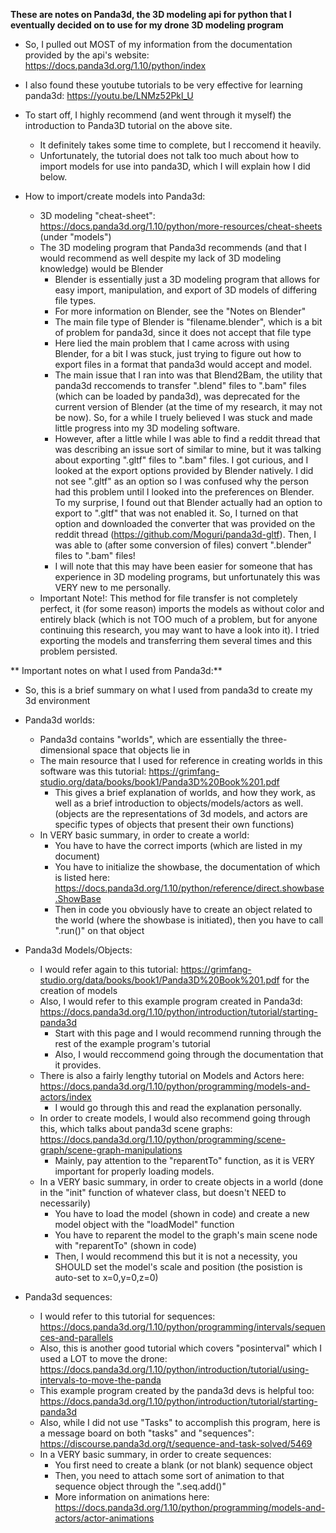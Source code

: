 **These are notes on Panda3d, the 3D modeling api for python that I eventually decided on to use for my drone 3D modeling program**

* So, I pulled out MOST of my information from the documentation provided by the api's website: https://docs.panda3d.org/1.10/python/index

* I also found these youtube tutorials to be very effective for learning panda3d: https://youtu.be/LNMz52Pkl_U

* To start off, I highly recommend (and went through it myself) the introduction to Panda3D tutorial on the above site. 
  * It definitely takes some time to complete, but I reccomend it heavily.
  * Unfortunately, the tutorial does not talk too much about how to import models for use into panda3D, which I will explain how I did below.
  
* How to import/create models into Panda3d:
  * 3D modeling "cheat-sheet": https://docs.panda3d.org/1.10/python/more-resources/cheat-sheets (under "models")
  * The 3D modeling program that Panda3d recommends (and that I would recommend as well despite my lack of 3D modeling knowledge) would be Blender
    * Blender is essentially just a 3D modeling program that allows for easy import, manipulation, and export of 3D models of differing file types.
    * For more information on Blender, see the "Notes on Blender"
    * The main file type of Blender is "filename.blender", which is a bit of problem for panda3d, since it does not accept that file type 
    * Here lied the main problem that I came across with using Blender, for a bit I was stuck, just trying to figure out how to export files in a format that panda3d would accept and model.
    * The main issue that I ran into was that Blend2Bam, the utility that panda3d reccomends to transfer ".blend" files to ".bam" files (which can be loaded by panda3d), was deprecated for the current version of Blender (at the time of my research, it may not be now). So, for a while I truely believed I was stuck and made little progress into my 3D modeling software.
    * However, after a little while I was able to find a reddit thread that was describing an issue sort of similar to mine, but it was talking about exporting ".gltf" files to ".bam" files. I got curious, and I looked at the export options provided by Blender natively. I did not see ".gltf" as an option so I was confused why the person had this problem until I looked into the preferences on Blender. To my surprise, I found out that Blender actually had an option to export to ".gltf" that was not enabled it. So, I turned on that option and downloaded the converter that was provided on the reddit thread (https://github.com/Moguri/panda3d-gltf). Then, I was able to (after some conversion of files) convert ".blender" files to ".bam" files!
    * I will note that this may have been easier for someone that has experience in 3D modeling programs, but unfortunately this was VERY new to me personally.
  * Important Note!: This method for file transfer is not completely perfect, it (for some reason) imports the models as without color and entirely black (which is not TOO much of a problem, but for anyone continuing this research, you may want to have a look into it). I tried exporting the models and transferring them several times and this problem persisted.
 
 ** Important notes on what I used from Panda3d:**
   * So, this is a brief summary on what I used from panda3d to create my 3d environment

* Panda3d worlds:
  * Panda3d contains "worlds", which are essentially the three-dimensional space that objects lie in
  * The main resource that I used for reference in creating worlds in this software was this tutorial: https://grimfang-studio.org/data/books/book1/Panda3D%20Book%201.pdf
    * This gives a brief explanation of worlds, and how they work, as well as a brief introduction to objects/models/actors as well. (objects are the representations of 3d models, and actors are specific types of objects that present their own functions)
  * In VERY basic summary, in order to create a world:
    * You have to have the correct imports (which are listed in my document)
    * You have to initialize the showbase, the documentation of which is listed here: https://docs.panda3d.org/1.10/python/reference/direct.showbase.ShowBase
    * Then in code you obviously have to create an object related to the world (where the showbase is initiated), then you have to call ".run()" on that object
    
* Panda3d Models/Objects:
  * I would refer again to this tutorial: https://grimfang-studio.org/data/books/book1/Panda3D%20Book%201.pdf for the creation of models
  * Also, I would refer to this example program created in Panda3d: https://docs.panda3d.org/1.10/python/introduction/tutorial/starting-panda3d
    * Start with this page and I would recommend running through the rest of the example program's tutorial
    * Also, I would reccommend going through the documentation that it provides.
  * There is also a fairly lengthy tutorial on Models and Actors here: https://docs.panda3d.org/1.10/python/programming/models-and-actors/index
    * I would go through this and read the explanation personally.
  * In order to create models, I would also recommend going through this, which talks about panda3d scene graphs: https://docs.panda3d.org/1.10/python/programming/scene-graph/scene-graph-manipulations
    * Mainly, pay attention to the "reparentTo" function, as it is VERY important for properly loading models.
  * In a VERY basic summary, in order to create objects in a world (done in the "init" function of whatever class, but doesn't NEED to necessarily)
    * You have to load the model (shown in code) and create a new model object with the "loadModel" function
    * You have to reparent the model to the graph's main scene node with "reparentTo" (shown in code)
    * Then, I would recommend this but it is not a necessity, you SHOULD set the model's scale and position (the posistion is auto-set to x=0,y=0,z=0)

* Panda3d sequences:
  * I would refer to this tutorial for sequences: https://docs.panda3d.org/1.10/python/programming/intervals/sequences-and-parallels
  * Also, this is another good tutorial which covers "posinterval" which I used a LOT to move the drone: https://docs.panda3d.org/1.10/python/introduction/tutorial/using-intervals-to-move-the-panda
  * This example program created by the panda3d devs is helpful too: https://docs.panda3d.org/1.10/python/introduction/tutorial/starting-panda3d
  * Also, while I did not use "Tasks" to accomplish this program, here is a message board on both "tasks" and "sequences": https://discourse.panda3d.org/t/sequence-and-task-solved/5469
  * In a VERY basic summary, in order to create sequences:
    * You first need to create a blank (or not blank) sequence object
    * Then, you need to attach some sort of animation to that sequence object through the ".seq.add()"
    * More information on animations here: https://docs.panda3d.org/1.10/python/programming/models-and-actors/actor-animations
